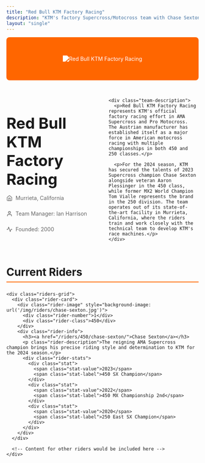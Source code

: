 ```yaml
---
title: "Red Bull KTM Factory Racing"
description: "KTM's factory Supercross/Motocross team with Chase Sexton, Aaron Plessinger, and Tom Vialle"
layout: "single"
---
```


<div class="team-profile">
  <div class="team-header" style="background-color: #ff6600;">
    <img src="/img/teams/ktm-logo.svg" alt="Red Bull KTM Factory Racing" class="team-logo">
  </div>
  
  <div class="team-overview">
    <div class="team-intro">
      <h1 class="team-name">Red Bull KTM Factory Racing</h1>
      <div class="team-meta">
        <span class="meta-item">
          <span class="meta-icon">
            <svg xmlns="http://www.w3.org/2000/svg" width="16" height="16" viewBox="0 0 24 24" fill="none" stroke="currentColor" stroke-width="2" stroke-linecap="round" stroke-linejoin="round">
              <path d="M3 9l9-7 9 7v11a2 2 0 0 1-2 2H5a2 2 0 0 1-2-2z"></path>
              <polyline points="9 22 9 12 15 12 15 22"></polyline>
            </svg>
          </span>
          <span>Murrieta, California</span>
        </span>
        <span class="meta-item">
          <span class="meta-icon">
            <svg xmlns="http://www.w3.org/2000/svg" width="16" height="16" viewBox="0 0 24 24" fill="none" stroke="currentColor" stroke-width="2" stroke-linecap="round" stroke-linejoin="round">
              <path d="M20 21v-2a4 4 0 0 0-4-4H8a4 4 0 0 0-4 4v2"></path>
              <circle cx="12" cy="7" r="4"></circle>
            </svg>
          </span>
          <span>Team Manager: Ian Harrison</span>
        </span>
        <span class="meta-item">
          <span class="meta-icon">
            <svg xmlns="http://www.w3.org/2000/svg" width="16" height="16" viewBox="0 0 24 24" fill="none" stroke="currentColor" stroke-width="2" stroke-linecap="round" stroke-linejoin="round">
              <polyline points="22 12 18 12 15 21 9 3 6 12 2 12"></polyline>
            </svg>
          </span>
          <span>Founded: 2000</span>
        </span>
      </div>
    </div>
    
    <div class="team-description">
      <p>Red Bull KTM Factory Racing represents KTM's official factory racing effort in AMA Supercross and Pro Motocross. The Austrian manufacturer has established itself as a major force in American motocross racing with multiple championships in both 450 and 250 classes.</p>
      
      <p>For the 2024 season, KTM has secured the talents of 2023 Supercross champion Chase Sexton alongside veteran Aaron Plessinger in the 450 class, while former MX2 World Champion Tom Vialle represents the brand in the 250 division. The team operates out of its state-of-the-art facility in Murrieta, California, where the riders train and work closely with the technical team to develop KTM's race machines.</p>
    </div>
  </div>
  
  <div class="team-section">
    <h2 class="section-title">Current Riders</h2>
    
    <div class="riders-grid">
      <div class="rider-card">
        <div class="rider-image" style="background-image: url('/img/riders/chase-sexton.jpg')">
          <div class="rider-number">1</div>
          <div class="rider-class">450</div>
        </div>
        <div class="rider-info">
          <h3><a href="/riders/450/chase-sexton/">Chase Sexton</a></h3>
          <p class="rider-description">The reigning AMA Supercross champion brings his precise riding style and determination to KTM for the 2024 season.</p>
          <div class="rider-stats">
            <div class="stat">
              <span class="stat-value">2023</span>
              <span class="stat-label">450 SX Champion</span>
            </div>
            <div class="stat">
              <span class="stat-value">2022</span>
              <span class="stat-label">450 MX Championship 2nd</span>
            </div>
            <div class="stat">
              <span class="stat-value">2020</span>
              <span class="stat-label">250 East SX Champion</span>
            </div>
          </div>
        </div>
      </div>
      
      <!-- Content for other riders would be included here -->
    </div>
  </div>
  
  <!-- Additional team sections would be included here -->
</div>

<style>
  .team-profile {
    max-width: 1200px;
    margin: 0 auto;
  }
  
  .team-header {
    padding: 3rem;
    display: flex;
    justify-content: center;
    align-items: center;
    margin-bottom: 2rem;
    border-radius: 0.5rem;
  }
  
  .team-logo {
    max-width: 300px;
    max-height: 150px;
    filter: brightness(0) invert(1);
  }
  
  .team-overview {
    display: grid;
    grid-template-columns: 1fr;
    gap: 2rem;
    margin-bottom: 3rem;
  }
  
  .team-name {
    font-size: 2.5rem;
    margin-bottom: 1rem;
    font-weight: 700;
  }
  
  .team-meta {
    display: flex;
    flex-wrap: wrap;
    gap: 1.5rem;
    margin-bottom: 1.5rem;
  }
  
  .meta-item {
    display: flex;
    align-items: center;
    color: #666;
  }
  
  .meta-icon {
    margin-right: 0.5rem;
    display: flex;
    align-items: center;
  }
  
  .team-description p {
    margin-bottom: 1rem;
    font-size: 1.1rem;
    line-height: 1.6;
  }
  
  .team-section {
    margin-bottom: 4rem;
  }
  
  .section-title {
    font-size: 1.75rem;
    font-weight: 700;
    margin-bottom: 1.5rem;
    padding-bottom: 0.5rem;
    border-bottom: 2px solid #ff6600;
  }
  
  .riders-grid {
    display: grid;
    grid-template-columns: repeat(auto-fill, minmax(300px, 1fr));
    gap: 2rem;
  }
  
  .rider-card {
    border-radius: 0.5rem;
    overflow: hidden;
    box-shadow: 0 4px 12px rgba(0,0,0,0.1);
    transition: transform 0.3s ease, box-shadow 0.3s ease;
  }
  
  .rider-card:hover {
    transform: translateY(-5px);
    box-shadow: 0 8px 24px rgba(0,0,0,0.15);
  }
  
  .rider-image {
    height: 240px;
    background-size: cover;
    background-position: center;
    position: relative;
  }
  
  .rider-number {
    position: absolute;
    top: 0.75rem;
    right: 0.75rem;
    background-color: #ff6600;
    color: white;
    font-weight: 700;
    font-size: 1.5rem;
    padding: 0.25rem 0.75rem;
    border-radius: 0.25rem;
    box-shadow: 0 2px 4px rgba(0,0,0,0.2);
  }
  
  .rider-class {
    position: absolute;
    bottom: 0.75rem;
    left: 0.75rem;
    background-color: rgba(0,0,0,0.75);
    color: white;
    font-weight: 600;
    font-size: 0.9rem;
    padding: 0.25rem 0.75rem;
    border-radius: 0.25rem;
  }
  
  .rider-info {
    padding: 1.5rem;
    background-color: white;
  }
  
  .rider-info h3 {
    font-size: 1.5rem;
    margin-bottom: 0.75rem;
    font-weight: 600;
  }
  
  .rider-info h3 a {
    color: #333;
    text-decoration: none;
    transition: color 0.2s ease;
  }
  
  .rider-info h3 a:hover {
    color: #ff6600;
  }
  
  .rider-description {
    color: #666;
    margin-bottom: 1.25rem;
    font-size: 0.95rem;
    line-height: 1.5;
  }
  
  .rider-stats {
    display: grid;
    grid-template-columns: repeat(auto-fill, minmax(120px, 1fr));
    gap: 1rem;
    background-color: #f8f8f8;
    padding: 1rem;
    border-radius: 0.25rem;
  }
  
  .stat {
    display: flex;
    flex-direction: column;
    align-items: center;
    text-align: center;
  }
  
  .stat-value {
    font-weight: 700;
    font-size: 1.1rem;
    color: #ff6600;
    margin-bottom: 0.25rem;
  }
  
  .stat-label {
    font-size: 0.8rem;
    color: #666;
    line-height: 1.3;
  }
  
  @media (min-width: 768px) {
    .team-overview {
      grid-template-columns: 1fr 1fr;
    }
  }
  
  @media (max-width: 767px) {
    .team-meta {
      flex-direction: column;
      gap: 0.75rem;
    }
    
    .team-name {
      font-size: 2rem;
    }
    
    .section-title {
      font-size: 1.5rem;
    }
  }
</style>